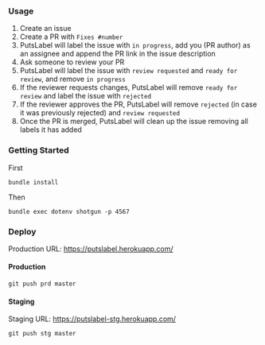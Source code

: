 ### Usage

1.  Create an issue
2.  Create a PR with `Fixes #number`
3.  PutsLabel will label the issue with `in progress`, add you (PR author) as an assignee and append the PR link in the issue description
4.  Ask someone to review your PR
5.  PutsLabel will label the issue with `review requested` and `ready for review`, and remove `in progress`
6.  If the reviewer requests changes, PutsLabel will remove `ready for review` and label the issue with `rejected`
7.  If the reviewer approves the PR, PutsLabel will remove `rejected` (in case it was previously rejected) and `review requested`
8.  Once the PR is merged, PutsLabel will clean up the issue removing all labels it has added

### Getting Started

First

```shell
bundle install
```

Then

```shell
bundle exec dotenv shotgun -p 4567
```

### Deploy

Production URL: https://putslabel.herokuapp.com/

#### Production

```shell
git push prd master
```

#### Staging

Staging URL: https://putslabel-stg.herokuapp.com/

```shell
git push stg master
```

